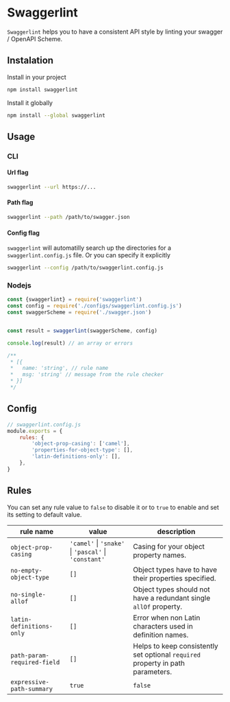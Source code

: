 # Swaggerlint

`Swaggerlint` helps you to have a consistent API style by linting your swagger / OpenAPI Scheme.

## Instalation

Install in your project

```sh
npm install swaggerlint
```

Install it globally
```sh
npm install --global swaggerlint
```

## Usage

### CLI

#### Url flag

```sh
swaggerlint --url https://...
```

#### Path flag

```sh
swaggerlint --path /path/to/swagger.json
```

#### Config flag

`swaggerlint` will automatilly search up the directories for a `swaggerlint.config.js` file. Or you can specify it explicitly

```sh
swaggerlint --config /path/to/swaggerlint.config.js
```

### Nodejs

```js
const {swaggerlint} = require('swaggerlint')
const config = require('./configs/swaggerlint.config.js')
const swaggerScheme = require('./swagger.json')


const result = swaggerlint(swaggerScheme, config)

console.log(result) // an array or errors

/**
 * [{
 *   name: 'string', // rule name
 *   msg: 'string' // message from the rule checker
 * }]
 */

```

## Config

```js
// swaggerlint.config.js
module.exports = {
    rules: {
        'object-prop-casing': ['camel'],
        'properties-for-object-type': [],
        'latin-definitions-only': [],
    },
}
```

## Rules

You can set any rule value to `false` to disable it or to `true` to enable and set its setting to default value.

| rule name | value | description |
|------------------------|------------------|------------------|
| `object-prop-casing`   | `'camel'` \| `'snake'` \| `'pascal'` \| `'constant'` | Casing for your object property names. |
| `no-empty-object-type` | `[]` | Object types have to have their properties specified. |
| `no-single-allof` | `[]` | Object types should not have a redundant single `allOf` property. |
| `latin-definitions-only` | `[]` | Error when non Latin characters used in definition names. |
| `path-param-required-field` | `[]` | Helps to keep consistently set optional `required` property in path parameters. |
| `expressive-path-summary` | `true` | `false` | Helps to have an intentional summary. |
